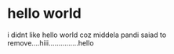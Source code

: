 # hello world 
i didnt like hello world coz middela pandi saiad to remove....hiii...............hello

